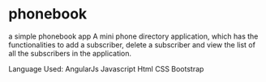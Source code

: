 # phonebook
a simple phonebook app
A mini phone directory application, which has the functionalities to add a subscriber, delete a subscriber and 
view the list of all the subscribers in the application.

Language Used:
AngularJs
Javascript
Html
CSS
Bootstrap
